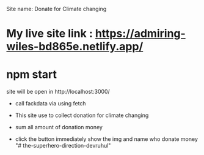 <!-- site name  -->

Site name:  Donate for Climate changing

<!-- live site link  -->
# My live site link : https://admiring-wiles-bd865e.netlify.app/


# npm start 
site will be open in  http://localhost:3000/

<!-- call fack data  -->

* call fackdata via using fetch 

<!-- site work  -->

* This site use to collect donation for climate changing 

*  sum all amount of donation money 

*  click the button  immediately show the img and name who donate money
"# the-superhero-direction-devruhul" 
